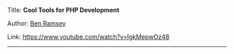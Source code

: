 Title: **Cool Tools for PHP Development**

Author: [Ben Ramsey](People/Ben%20Ramsey.md)

Link: https://www.youtube.com/watch?v=IgkMepwOz48

---

